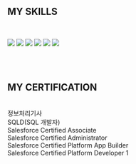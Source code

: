 <h2>MY SKILLS</h2><br>
<p>
<img src="https://img.shields.io/badge/JAVA-007396?style=flat-square&logo=java&logoColor=white">
<img src="https://img.shields.io/badge/Spring-6DB33F?style=flat-square&logo=Spring&logoColor=white">
<img src="https://img.shields.io/badge/JavaScript-F7DF1E?style=flat-square&logo=JavaScript&logoColor=white">
<img src="https://img.shields.io/badge/MariaDB-003545?style=flat-square&logo=MariaDB&logoColor=white">
<img src="https://img.shields.io/badge/Oracle-F80000?style=flat-square&logo=Oracle&logoColor=white">
<img src="https://img.shields.io/badge/Salesforce-00A1E0?style=flat-square&logo=Salesforce&logoColor=white">
</p>
<br>
<br>
<h2>MY CERTIFICATION</h2><br>
정보처리기사<br>
SQLD(SQL 개발자)<br>
Salesforce Certified Associate<br>
Salesforce Certified Administrator<br>
Salesforce Certified Platform App Builder<br>
Salesforce Certified Platform Developer 1<br>
